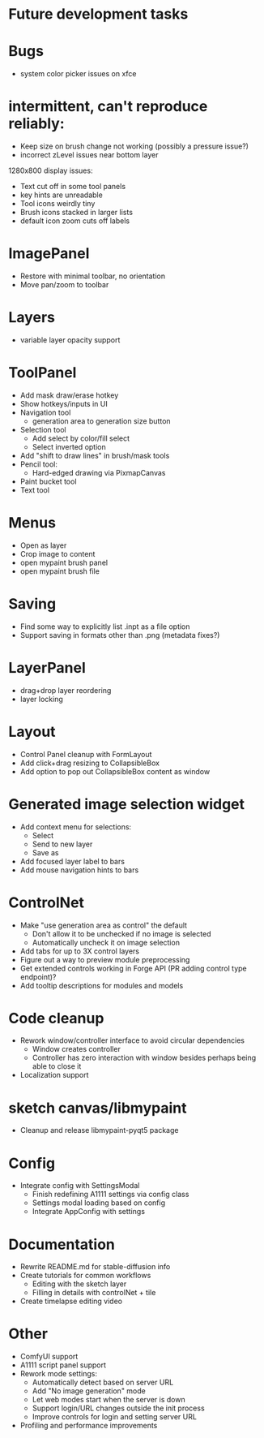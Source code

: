 # Future development tasks

# Bugs
- system color picker issues on xfce

# intermittent, can't reproduce reliably:
- Keep size on brush change not working (possibly a pressure issue?)
- incorrect zLevel issues near bottom layer

1280x800 display issues:
- Text cut off in some tool panels
- key hints are unreadable
- Tool icons weirdly tiny
- Brush icons stacked in larger lists
- default icon zoom cuts off labels

# ImagePanel
- Restore with minimal toolbar, no orientation
- Move pan/zoom to toolbar

# Layers
- variable layer opacity support

# ToolPanel
- Add mask draw/erase hotkey
- Show hotkeys/inputs in UI
- Navigation tool
    - generation area to generation size button
- Selection tool
    - Add select by color/fill select
    - Select inverted option
- Add "shift to draw lines" in brush/mask tools
- Pencil tool:
  - Hard-edged drawing via PixmapCanvas
- Paint bucket tool
- Text tool

# Menus
- Open as layer
- Crop image to content
- open mypaint brush panel
- open mypaint brush file

# Saving
- Find some way to explicitly list .inpt as a file option
- Support saving in formats other than .png (metadata fixes?)

# LayerPanel
- drag+drop layer reordering
- layer locking

# Layout
- Control Panel cleanup with FormLayout
- Add click+drag resizing to CollapsibleBox
- Add option to pop out CollapsibleBox content as window

# Generated image selection widget
- Add context menu for selections:
    * Select
    * Send to new layer
    * Save as
- Add focused layer label to bars
- Add mouse navigation hints to bars

# ControlNet
- Make "use generation area as control" the default
    - Don't allow it to be unchecked if no image is selected
    - Automatically uncheck it on image selection
- Add tabs for up to 3X control layers
- Figure out a way to preview module preprocessing
- Get extended controls working in Forge API (PR adding control type endpoint)?
- Add tooltip descriptions for modules and models

# Code cleanup
- Rework window/controller interface to avoid circular dependencies
    * Window creates controller
    * Controller has zero interaction with window besides perhaps being able to close it
- Localization support

# sketch canvas/libmypaint
- Cleanup and release libmypaint-pyqt5 package

# Config
- Integrate config with SettingsModal
    * Finish redefining A1111 settings via config class
    * Settings modal loading based on config
    * Integrate AppConfig with settings

# Documentation
- Rewrite README.md for stable-diffusion info
- Create tutorials for common workflows
    * Editing with the sketch layer
    * Filling in details with controlNet + tile
- Create timelapse editing video

# Other
- ComfyUI support
- A1111 script panel support
- Rework mode settings:
    * Automatically detect based on server URL
    * Add "No image generation" mode
    * Let web modes start when the server is down
    * Support login/URL changes outside the init process
    * Improve controls for login and setting server URL
- Profiling and performance improvements
